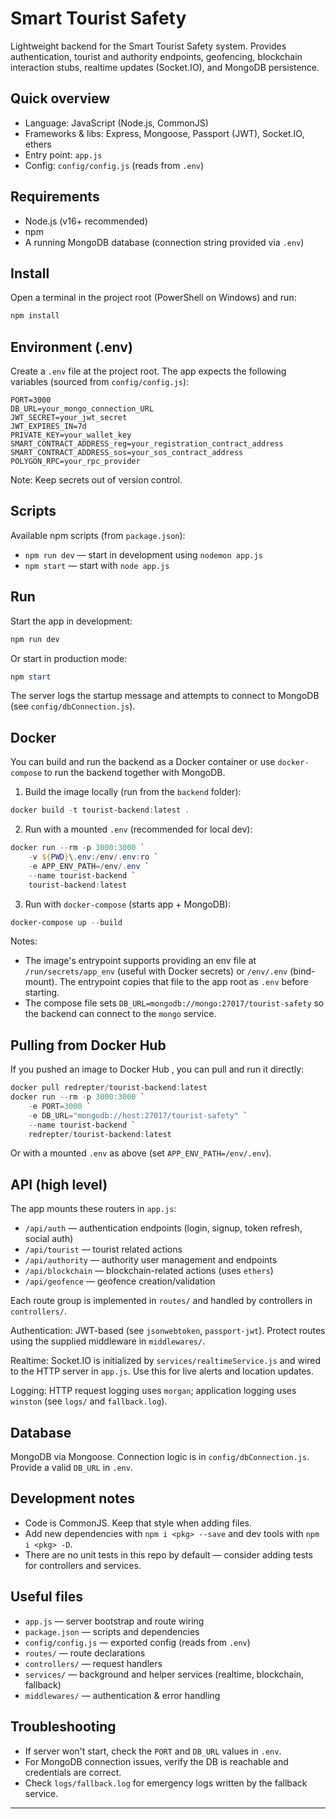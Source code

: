 # Smart Tourist Safety 

Lightweight backend for the Smart Tourist Safety system. Provides authentication, tourist and authority endpoints, geofencing, blockchain interaction stubs, realtime updates (Socket.IO), and MongoDB persistence.

## Quick overview
- Language: JavaScript (Node.js, CommonJS)
- Frameworks & libs: Express, Mongoose, Passport (JWT), Socket.IO, ethers
- Entry point: `app.js`
- Config: `config/config.js` (reads from `.env`)

## Requirements
- Node.js (v16+ recommended)
- npm
- A running MongoDB database (connection string provided via `.env`)

## Install

Open a terminal in the project root (PowerShell on Windows) and run:

```powershell
npm install
```

## Environment (.env)
Create a `.env` file at the project root. The app expects the following variables (sourced from `config/config.js`):

```
PORT=3000
DB_URL=your_mongo_connection_URL
JWT_SECRET=your_jwt_secret
JWT_EXPIRES_IN=7d
PRIVATE_KEY=your_wallet_key
SMART_CONTRACT_ADDRESS_reg=your_registration_contract_address
SMART_CONTRACT_ADDRESS_sos=your_sos_contract_address
POLYGON_RPC=your_rpc_provider

```

Note: Keep secrets out of version control.

## Scripts
Available npm scripts (from `package.json`):

- `npm run dev` — start in development using `nodemon app.js`
- `npm start` — start with `node app.js`

## Run
Start the app in development:

```powershell
npm run dev
```

Or start in production mode:

```powershell
npm start
```

The server logs the startup message and attempts to connect to MongoDB (see `config/dbConnection.js`).

## Docker
You can build and run the backend as a Docker container or use `docker-compose` to run the backend together with MongoDB.

1) Build the image locally (run from the `backend` folder):

```powershell
docker build -t tourist-backend:latest .
```

2) Run with a mounted `.env` (recommended for local dev):

```powershell
docker run --rm -p 3000:3000 `
	-v ${PWD}\.env:/env/.env:ro `
	-e APP_ENV_PATH=/env/.env `
	--name tourist-backend `
	tourist-backend:latest
```

3) Run with `docker-compose` (starts app + MongoDB):

```powershell
docker-compose up --build
```

Notes:
- The image's entrypoint supports providing an env file at `/run/secrets/app_env` (useful with Docker secrets) or `/env/.env` (bind-mount). The entrypoint copies that file to the app root as `.env` before starting.
- The compose file sets `DB_URL=mongodb://mongo:27017/tourist-safety` so the backend can connect to the `mongo` service.

## Pulling from Docker Hub
If you pushed an image to Docker Hub , you can pull and run it directly:

```powershell
docker pull redrepter/tourist-backend:latest
docker run --rm -p 3000:3000 `
	-e PORT=3000 `
	-e DB_URL="mongodb://host:27017/tourist-safety" `
	--name tourist-backend `
	redrepter/tourist-backend:latest
```

Or with a mounted `.env` as above (set `APP_ENV_PATH=/env/.env`).

## API (high level)
The app mounts these routers in `app.js`:

- `/api/auth` — authentication endpoints (login, signup, token refresh, social auth)
- `/api/tourist` — tourist related actions
- `/api/authority` — authority user management and endpoints
- `/api/blockchain` — blockchain-related actions (uses `ethers`)
- `/api/geofence` — geofence creation/validation

Each route group is implemented in `routes/` and handled by controllers in `controllers/`.

Authentication: JWT-based (see `jsonwebtoken`, `passport-jwt`). Protect routes using the supplied middleware in `middlewares/`.

Realtime: Socket.IO is initialized by `services/realtimeService.js` and wired to the HTTP server in `app.js`. Use this for live alerts and location updates.

Logging: HTTP request logging uses `morgan`; application logging uses `winston` (see `logs/` and `fallback.log`).

## Database
MongoDB via Mongoose. Connection logic is in `config/dbConnection.js`. Provide a valid `DB_URL` in `.env`.

## Development notes
- Code is CommonJS. Keep that style when adding files.
- Add new dependencies with `npm i <pkg> --save` and dev tools with `npm i <pkg> -D`.
- There are no unit tests in this repo by default — consider adding tests for controllers and services.

## Useful files
- `app.js` — server bootstrap and route wiring
- `package.json` — scripts and dependencies
- `config/config.js` — exported config (reads from `.env`)
- `routes/` — route declarations
- `controllers/` — request handlers
- `services/` — background and helper services (realtime, blockchain, fallback)
- `middlewares/` — authentication & error handling

## Troubleshooting
- If server won't start, check the `PORT` and `DB_URL` values in `.env`.
- For MongoDB connection issues, verify the DB is reachable and credentials are correct.
- Check `logs/fallback.log` for emergency logs written by the fallback service.

---
